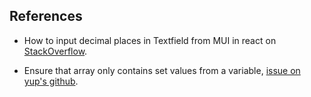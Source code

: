 ## References

- How to input decimal places in Textfield from MUI in react on [StackOverflow](https://stackoverflow.com/a/72541728).

- Ensure that array only contains set values from a variable, [issue on yup's github](https://github.com/jquense/yup/issues/1465#issuecomment-1382290369).
